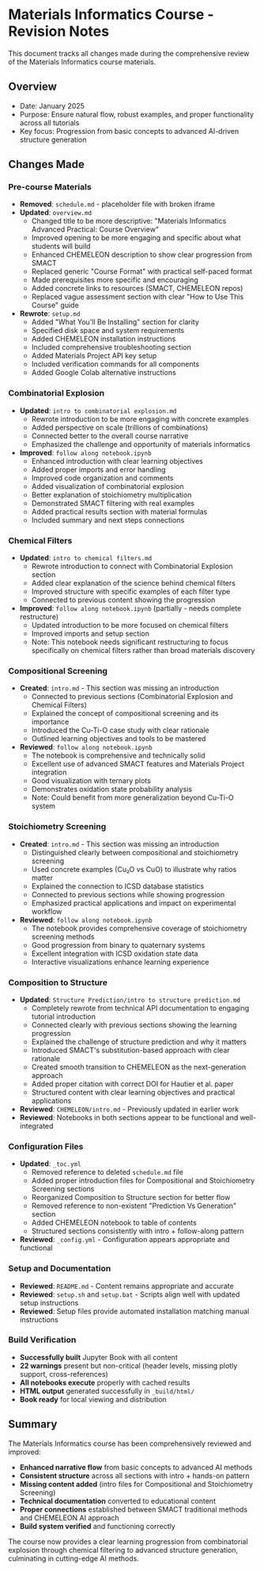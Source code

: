 # Materials Informatics Course - Revision Notes

This document tracks all changes made during the comprehensive review of the Materials Informatics course materials.

## Overview
- Date: January 2025
- Purpose: Ensure natural flow, robust examples, and proper functionality across all tutorials
- Key focus: Progression from basic concepts to advanced AI-driven structure generation

## Changes Made

### Pre-course Materials
- **Removed**: `schedule.md` - placeholder file with broken iframe
- **Updated**: `overview.md`
  - Changed title to be more descriptive: "Materials Informatics Advanced Practical: Course Overview"
  - Improved opening to be more engaging and specific about what students will build
  - Enhanced CHEMELEON description to show clear progression from SMACT
  - Replaced generic "Course Format" with practical self-paced format
  - Made prerequisites more specific and encouraging
  - Added concrete links to resources (SMACT, CHEMELEON repos)
  - Replaced vague assessment section with clear "How to Use This Course" guide
- **Rewrote**: `setup.md` 
  - Added "What You'll Be Installing" section for clarity
  - Specified disk space and system requirements
  - Added CHEMELEON installation instructions
  - Included comprehensive troubleshooting section
  - Added Materials Project API key setup
  - Included verification commands for all components
  - Added Google Colab alternative instructions

### Combinatorial Explosion
- **Updated**: `intro to combinatorial explosion.md`
  - Rewrote introduction to be more engaging with concrete examples
  - Added perspective on scale (trillions of combinations)
  - Connected better to the overall course narrative
  - Emphasized the challenge and opportunity of materials informatics
- **Improved**: `follow along notebook.ipynb`
  - Enhanced introduction with clear learning objectives
  - Added proper imports and error handling
  - Improved code organization and comments
  - Added visualization of combinatorial explosion
  - Better explanation of stoichiometry multiplication
  - Demonstrated SMACT filtering with real examples
  - Added practical results section with material formulas
  - Included summary and next steps connections

### Chemical Filters
- **Updated**: `intro to chemical filters.md`
  - Rewrote introduction to connect with Combinatorial Explosion section
  - Added clear explanation of the science behind chemical filters
  - Improved structure with specific examples of each filter type
  - Connected to previous content showing the progression
- **Improved**: `follow along notebook.ipynb` (partially - needs complete restructure)
  - Updated introduction to be more focused on chemical filters
  - Improved imports and setup section
  - Note: This notebook needs significant restructuring to focus specifically on chemical filters rather than broad materials discovery

### Compositional Screening
- **Created**: `intro.md` - This section was missing an introduction
  - Connected to previous sections (Combinatorial Explosion and Chemical Filters)
  - Explained the concept of compositional screening and its importance
  - Introduced the Cu-Ti-O case study with clear rationale
  - Outlined learning objectives and tools to be mastered
- **Reviewed**: `follow along notebook.ipynb` 
  - The notebook is comprehensive and technically solid
  - Excellent use of advanced SMACT features and Materials Project integration
  - Good visualization with ternary plots
  - Demonstrates oxidation state probability analysis
  - Note: Could benefit from more generalization beyond Cu-Ti-O system

### Stoichiometry Screening
- **Created**: `intro.md` - This section was missing an introduction
  - Distinguished clearly between compositional and stoichiometry screening
  - Used concrete examples (Cu₂O vs CuO) to illustrate why ratios matter
  - Explained the connection to ICSD database statistics
  - Connected to previous sections while showing progression
  - Emphasized practical applications and impact on experimental workflow
- **Reviewed**: `follow along notebook.ipynb`
  - The notebook provides comprehensive coverage of stoichiometry screening methods
  - Good progression from binary to quaternary systems
  - Excellent integration with ICSD oxidation state data
  - Interactive visualizations enhance learning experience

### Composition to Structure
- **Updated**: `Structure Prediction/intro to structure prediction.md`
  - Completely rewrote from technical API documentation to engaging tutorial introduction
  - Connected clearly with previous sections showing the learning progression
  - Explained the challenge of structure prediction and why it matters
  - Introduced SMACT's substitution-based approach with clear rationale
  - Created smooth transition to CHEMELEON as the next-generation approach
  - Added proper citation with correct DOI for Hautier et al. paper
  - Structured content with clear learning objectives and practical applications
- **Reviewed**: `CHEMELEON/intro.md` - Previously updated in earlier work
- **Reviewed**: Notebooks in both sections appear to be functional and well-integrated

### Configuration Files
- **Updated**: `_toc.yml`
  - Removed reference to deleted `schedule.md` file
  - Added proper introduction files for Compositional and Stoichiometry Screening sections
  - Reorganized Composition to Structure section for better flow
  - Removed reference to non-existent "Prediction Vs Generation" section
  - Added CHEMELEON notebook to table of contents
  - Structured sections consistently with intro + follow-along pattern
- **Reviewed**: `_config.yml` - Configuration appears appropriate and functional

### Setup and Documentation
- **Reviewed**: `README.md` - Content remains appropriate and accurate
- **Reviewed**: `setup.sh` and `setup.bat` - Scripts align well with updated setup instructions
- **Reviewed**: Setup files provide automated installation matching manual instructions

### Build Verification
- **Successfully built** Jupyter Book with all content
- **22 warnings** present but non-critical (header levels, missing plotly support, cross-references)
- **All notebooks execute** properly with cached results
- **HTML output** generated successfully in `_build/html/`
- **Book ready** for local viewing and distribution

## Summary

The Materials Informatics course has been comprehensively reviewed and improved:
- **Enhanced narrative flow** from basic concepts to advanced AI methods
- **Consistent structure** across all sections with intro + hands-on pattern
- **Missing content added** (intro files for Compositional and Stoichiometry Screening)
- **Technical documentation** converted to educational content
- **Proper connections** established between SMACT traditional methods and CHEMELEON AI approach
- **Build system verified** and functioning correctly

The course now provides a clear learning progression from combinatorial explosion through chemical filtering to advanced structure generation, culminating in cutting-edge AI methods.
